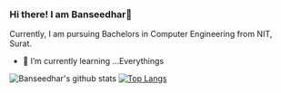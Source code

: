 ### Hi there! I am Banseedhar👋

Currently, I am pursuing Bachelors in Computer Engineering from NIT, Surat.

- 🌱 I’m currently learning ...Everythings

![Banseedhar's github stats](https://github-readme-stats.vercel.app/api?username=Banseedhar01&theme=chartreuse-dark&show_icons=true)
[![Top Langs](https://github-readme-stats.vercel.app/api/top-langs/?username=Banseedhar01)](https://github.com/anuraghazra/github-readme-stats)
